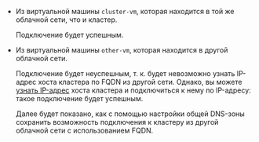 * Из виртуальной машины `cluster-vm`, которая находится в той же облачной сети, что и кластер.

    Подключение будет успешным.

* Из виртуальной машины `other-vm`, которая находится в другой облачной сети.

        
    Подключение будет неуспешным, т. к. будет невозможно узнать IP-адрес хоста кластера по FQDN из другой сети. Однако, вы можете [узнать IP-адрес](../../../../vpc/operations/subnet-used-addresses.md) хоста кластера и подключиться к нему по IP-адресу: такое подключение будет успешным.

    Далее будет показано, как с помощью настройки общей DNS-зоны сохранить возможность подключения к кластеру из другой облачной сети с использованием FQDN.

